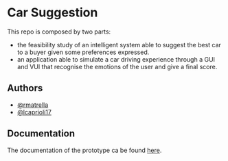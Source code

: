 
# Car Suggestion

This repo is composed by two parts:
- the feasibility study of an intelligent system able to suggest the best car to a buyer given some preferences expressed.
- an application able to simulate a car driving experience through a GUI and VUI that recognise the emotions of the user and give a final score.


## Authors

- [@rmatrella](https://github.com/rmatrella)
- [@lcaprioli17](https://github.com/lcaprioli17)


## Documentation

The documentation of the prototype ca be found
[here](https://github.com/martimarino/Car-Suggestion/blob/main/project/Car%20Suggestion%20-%20Prototype%20documentation.docx).
